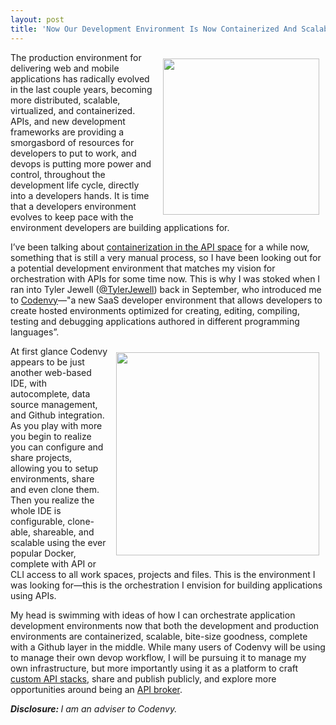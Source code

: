 ```yaml
---
layout: post
title: 'Now Our Development Environment Is Now Containerized And Scalable Like Our Production Environment'
---
```

<p><a href="http://codenvy.com"><img style="padding: 10px;" src="https://s3.amazonaws.com/kinlane-productions/api-evangelist/codenvy/codenvy-logo.jpg" alt="" width="250" align="right" /></a></p>
<p>The production environment for delivering web and mobile applications has radically evolved in the last couple years, becoming more distributed, scalable, virtualized, and containerized. APIs, and new development frameworks are providing a smorgasbord of resources for developers to put to work, and devops is putting more power and control, throughout the development life cycle, directly into a developers hands. It is time that a developers environment evolves to keep pace with the environment developers are building applications for.</p>
<p>I&rsquo;ve been talking about <a href="http://apievangelist.com/2014/04/07/containers-will-do-for-apis-what-apis-do-for-companies/">containerization in the API space</a>&nbsp;for a while now, something that is still a very manual process, so I have been looking out  for a potential development environment that matches my vision for orchestration with APIs for some time now. This is why I was stoked when I ran into Tyler Jewell (<a href="https://twitter.com/TylerJewell">@TylerJewell</a>) back in September, who introduced me to <a href="http://codenvy.co">Codenvy</a>&mdash;"a new SaaS developer environment that allows developers to create hosted environments optimized for creating, editing, compiling, testing and debugging applications authored in different programming languages&rdquo;.</p>
<p><a href="http://codenvy.com"><img style="padding: 10px;" src="https://s3.amazonaws.com/kinlane-productions/api-evangelist/codenvy/codenvy-api-ide-screenshot.png" alt="" width="325" align="right" /></a></p>
<p>At first glance Codenvy appears to be just another web-based IDE, with autocomplete, data source management, and Github integration. As you play with more you begin to realize you can configure and share projects, allowing you to setup environments, share and even clone them. Then you realize the whole IDE is configurable, clone-able, shareable, and scalable using the ever popular Docker, complete with API or CLI access to all work spaces, projects and files. This is the environment I was looking for&mdash;this is the orchestration I envision for building applications using APIs.</p>
<p>My head is swimming with ideas of how I can orchestrate application development environments now that both the development and production environments are containerized, scalable, bite-size goodness, complete with a Github layer in the middle. While many users of Codenvy will be using to manage their own devop workflow, I will be pursuing it to manage my own infrastructure, but more importantly using it as a platform to craft <a href="http://apievangelist.com/2013/01/28/virtualized-api-stacks/">custom API stacks</a>, share and publish publicly, and explore more opportunities around being an <a href="http://apievangelist.com/2014/10/10/exploring-the-possibilities-of-being-an-api-broker/">API broker</a>.</p>
<p><em><strong>Disclosure: </strong>I am an adviser to Codenvy.</em></p>